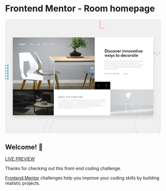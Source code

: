 # Frontend Mentor - Room homepage

![Design preview for the Room homepage coding challenge](./design/desktop-preview.jpg)

## Welcome! 👋

[LIVE PREVIEW](https://roomhomepage-tediko.netlify.app/)

Thanks for checking out this front-end coding challenge.

[Frontend Mentor](https://www.frontendmentor.io) challenges help you improve your coding skills by building realistic projects.